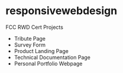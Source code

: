 # responsivewebdesign
FCC RWD Cert Projects
<ul>
  <li>Tribute Page</li>
  <li>Survey Form</li>
  <li>Product Landing Page</li>
  <li>Technical Documentation Page</li>
  <li>Personal Portfolio Webpage</li>
  </ul>
